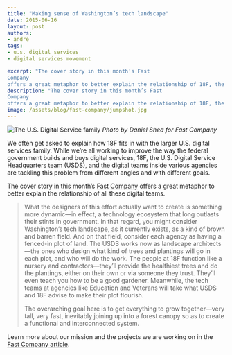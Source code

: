 ```yaml
---
title: "Making sense of Washington’s tech landscape"
date: 2015-06-16
layout: post
authors:
- andre
tags:
- u.s. digital services
- digital services movement

excerpt: "The cover story in this month’s Fast
Company
offers a great metaphor to better explain the relationship of 18F, the U.S. Digital Service headquarters, and the digital teams inside various agencies."
description: "The cover story in this month’s Fast
Company
offers a great metaphor to better explain the relationship of 18F, the U.S. Digital Service headquarters, and the digital teams inside various agencies."
image: /assets/blog/fast-company/jumpshot.jpg
---
```


![The U.S. Digital Service family]({{site.baseurl}}/assets/blog/fast-company/jumpshot.jpg)
*Photo by Daniel Shea for Fast Company*

We often get asked to explain how 18F fits in with the larger U.S.
digital services family. While we’re all working to improve the way the
federal government builds and buys digital services, 18F, the U.S.
Digital Service Headquarters team (USDS), and the digital teams inside
various agencies are tackling this problem from different angles and
with different goals.

The cover story in this month’s [Fast
Company](https://www.fastcompany.com/3046756/obama-and-his-geeks)
offers a great metaphor to better explain the relationship of all these
digital teams.

> What the designers of this effort actually want to create is something
> more dynamic—in effect, a technology ecosystem that long outlasts
> their stints in government. In that regard, you might consider
> Washington’s tech landscape, as it currently exists, as a kind of
> brown and barren field. And on that field, consider each agency as
> having a fenced-in plot of land. The USDS works now as landscape
> architects—the ones who design what kind of trees and plantings will
> go in each plot, and who will do the work. The people at 18F function
> like a nursery and ­contractors—they’ll provide the healthiest trees
> and do the plantings, either on their own or via someone they trust.
> They’ll even teach you how to be a good gardener. Meanwhile, the tech
> teams at agencies like Education and Veterans will take what USDS and
> 18F advise to make their plot flourish.
>
> The overarching goal here is to get everything to grow together—very
> tall, very fast, inevitably joining up into a forest canopy so as to
> create a functional and interconnected system.

Learn more about our mission and the projects we are working on in the
[Fast Company article](https://www.fastcompany.com/3046756/obama-and-his-geeks).
